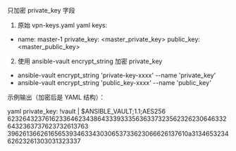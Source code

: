 只加密 private_key 字段
1. 原始 vpn-keys.yaml
yaml
keys:
  - name: master-1
    private_key: <master_private_key>
    public_key: <master_public_key>
2. 使用 ansible-vault encrypt_string 加密 private_key

- ansible-vault encrypt_string 'private-key-xxxx' --name 'private_key'
- ansible-vault encrypt_string 'public_key-xxxx' --name 'public_key'

示例输出（加密后是 YAML 结构）：

yaml
private_key: !vault |
          $ANSIBLE_VAULT;1.1;AES256
          62326432376162336462343864333933356363373235623262306463326432363737623732613763
          3962613662616565393463343030653733623066626137610a313465323462623261303031323337
